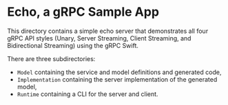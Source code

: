 # Echo, a gRPC Sample App

This directory contains a simple echo server that demonstrates all four gRPC API
styles (Unary, Server Streaming, Client Streaming, and Bidirectional Streaming)
using the gRPC Swift.

There are three subdirectories:
* `Model` containing the service and model definitions and generated code,
* `Implementation` containing the server implementation of the generated model,
* `Runtime` containing a CLI for the server and client.
